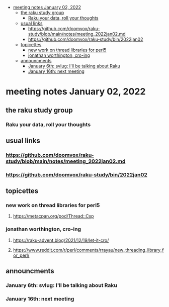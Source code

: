 - [meeting notes January 02, 2022](#orge4beac4)
  - [the raku study group](#orgf1b1664)
    - [Raku your data, roll your thoughts](#org28d0b45)
  - [usual links](#orgd2c0654)
    - [<https://github.com/doomvox/raku-study/blob/main/notes/meeting_2022jan02.md>](#orge3e99fa)
    - [<https://github.com/doomvox/raku-study/bin/2022jan02>](#org6b4aa89)
  - [topicettes](#org12a9684)
    - [new work on thread libraries for perl5](#org3b57972)
    - [jonathan worthington, cro-ing](#orgd74d77c)
  - [announcments](#org4dcc818)
    - [January 6th: svlug: I'll be talking about Raku](#orgaebe577)
    - [January 16th: next meeting](#org453e590)


<a id="orge4beac4"></a>

# meeting notes January 02, 2022


<a id="orgf1b1664"></a>

## the raku study group


<a id="org28d0b45"></a>

### Raku your data, roll your thoughts


<a id="orgd2c0654"></a>

## usual links


<a id="orge3e99fa"></a>

### <https://github.com/doomvox/raku-study/blob/main/notes/meeting_2022jan02.md>


<a id="org6b4aa89"></a>

### <https://github.com/doomvox/raku-study/bin/2022jan02>


<a id="org12a9684"></a>

## topicettes


<a id="org3b57972"></a>

### new work on thread libraries for perl5

1.  <https://metacpan.org/pod/Thread::Csp>


<a id="orgd74d77c"></a>

### jonathan worthington, cro-ing

1.  <https://raku-advent.blog/2021/12/19/let-it-cro/>

2.  <https://www.reddit.com/r/perl/comments/rrayau/new_threading_library_for_perl/>


<a id="org4dcc818"></a>

## announcments


<a id="orgaebe577"></a>

### January 6th: svlug: I'll be talking about Raku


<a id="org453e590"></a>

### January 16th: next meeting
